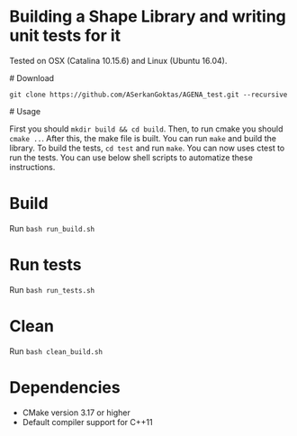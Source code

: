 # Building a Shape Library and writing unit tests for it

Tested on OSX (Catalina 10.15.6) and Linux (Ubuntu 16.04).

# Download

```git clone https://github.com/ASerkanGoktas/AGENA_test.git --recursive```

# Usage

First you should ```mkdir build && cd build```. Then, to run cmake you should ```cmake ..```. After this, the make file is built.
You can run ```make``` and build the library. To build the tests, ```cd test``` and run ```make```. You can now uses ctest to run the tests. You can use below shell scripts to automatize these instructions.

# Build

Run ```bash run_build.sh```

# Run tests

Run ```bash run_tests.sh```

# Clean

Run ```bash clean_build.sh```

# Dependencies

* CMake version 3.17 or higher
* Default compiler support for C++11
